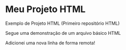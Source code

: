 # Meu Projeto HTML
 Exemplo de Projeto HTML (Primeiro repositório HTML)
 
Segue uma demonstração de um arquivo básico HTML

Adicionei uma nova linha de forma remota!
